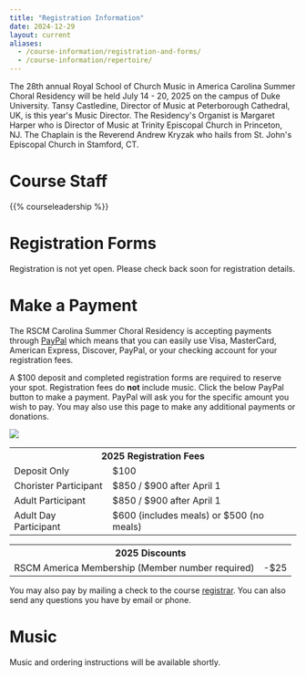 ```yaml
---
title: "Registration Information"
date: 2024-12-29
layout: current
aliases:
  - /course-information/registration-and-forms/
  - /course-information/repertoire/
---
```


The 28th annual Royal School of Church Music in America Carolina Summer Choral
Residency will be held July 14 - 20, 2025 on the campus of Duke University.
Tansy Castledine, Director of Music at Peterborough Cathedral, UK, is this
year's Music Director.  The Residency's Organist is Margaret Harper who is
Director of Music at Trinity Episcopal Church in Princeton, NJ.  The Chaplain
is the Reverend Andrew Kryzak who hails from St. John's Episcopal Church in
Stamford, CT.

# Course Staff

{{% courseleadership %}}

<!--
# Things to Bring

* A cover or blanket of some sort – not too heavy!
* A pillow
* Extra Long Twin Sheets
* Any prescribed medications
* Bath essentials: slippers, shampoo, soap, toothbrush/paste, etc.
* Shoes for the shower
* Shorts/skirts and tops for the week
* Your choir robe from your church
* Your music – please have it 3 hole punched AND practiced!
* Black enclosed toe shoes for Sunday
* Sunday clothes -- think sleeveless
* A musical instrument if you would like to play it for the talent show (choristers
  only)
* Your umbrella – it always seems to rain a day or two
-->

# Registration Forms

Registration is not yet open.  Please check back soon for registration
details.

<!--
Registration is now open!  You may [contact][7] us with any questions you may
have.  Please remember that all participants and course staff must have all
forms on file.

<div class="alert alert-danger" role="alert">
The 2024 RSCM Carolina Course is now <b>at capacity for all participants.</b>
Please email us to ask about the wait list.
</div>

We encourage you to submit your registration forms electronically using
Google Forms.

<p class="text-center">
<a class="btn btn-primary btn-lg" href="https://docs.google.com/forms/d/e/1FAIpQLScXF5T5Lrnaoy-z8gjo43hBhwKOurNqYhvL4l-RFNvZsaUAeg/viewform?usp=sf_link">Register Online!</a>
</p>

When registering electronically the following forms must also be completed
and either mailed or sent via scan / photo to the [registrar][7].  When
completed these forms contain signatures and safety information that is
kept on file by the RSCM America.

* [Chorister Participant Signature Page][13]
* [Adult/Staff Participant Signature Page][12]
* [Self Declaration Form][5] (Adults and Staff Only)
* [Reference Forms][4] (Adults and Staff Only, Every 3 Years)

Staff members are also required to register and submit these forms.

A $100 deposit is required with completed registration forms to reserve your
place in this year's RSCM Carolina Summer Choral Residency.  Please see
payment information below.

Paper forms which may be mailed to the [registrar][7] or scanned and emailed.
These forms contain the all the necessary signatures and safety information.
Use these forms when not registering online.

* [2024 Chorister Packet][1]: For minor aged participants.
* [2024 Adult Packet][2]: For participants aged 18 and above.
* [2024 Staff Packet][2]: For all staff.
* [Adult Code of Conduct][6]: For participants and staff aged 18 and above.
* [Self Declaration Form][5]: All adults and staff must complete each year.
* [Reference Forms][4] All adults and staff must complete once every 3 years.

If you have any questions please feel free to [contact us!][7]
-->

# Make a Payment

The RSCM Carolina Summer Choral Residency is accepting payments through
[PayPal][20] which means that you can easily use Visa, MasterCard, American
Express, Discover, PayPal, or your checking account for your
registration fees.

A $100 deposit and completed registration forms are required to reserve
your spot.  Registration fees do **not** include music.  Click the below
PayPal button to make a payment.  PayPal will ask you for the specific
amount you wish to pay.  You may also use this page to make any additional
payments or donations.

<p class="text-center">
<a href="https://www.paypal.com/cgi-bin/webscr?cmd=_s-xclick&hosted_button_id=4BLB7ZJ45CR8E"><img src="https://www.paypalobjects.com/en_US/i/btn/btn_paynow_LG.gif" /></a>
</p>

<table class="table">
<tr><th colspan="2">2025 Registration Fees</th></tr>
<tr><td>Deposit Only</td><td>$100</td></tr>
<tr><td>Chorister Participant</td><td>$850 / $900 after April 1</td></tr>
<tr><td>Adult Participant</td><td>$850 / $900 after April 1</td></tr>
<tr><td>Adult Day Participant</td><td>$600 (includes meals) or $500 (no meals)</td></tr>
</table>

<table class="table">
<tr><th colspan="2">2025 Discounts</th></tr>
<tr><td>RSCM America Membership (Member number required)</td><td>-$25</td></tr>
</table>

You may also pay by mailing a check to the course [registrar][7].  You
can also send any questions you have by email or phone.

# Music

Music and ordering instructions will be available shortly.

<!--
Music for 2024
is listed below.  It is available from Cliff Hill Music by
emailing <a href="mailto:cliff@cliffhillmusic.com">cliff@cliffhillmusic.com</a>
or calling 800-819-8772.  Remember that you are responsible for purchasing,
obtaining, and practicing your music before you arrive at the choral residency.

* Gerre Hancock, *Missa Resurrectionis* (Rite I)
* Anthony Piccolo, *O hear us, Lord* (trebles only)
* Ned Rorem, *Praise the Lord, O my soul*
* Stephanie Martin, *Ave verum corpus*
* David Conte, *An Irish Blessing*
* Eleanor Daley, *Come, renew us*
* Hubert Parry, *Blest pair of sirens* (SATB version)
* Leo Sowerby, *Evening Canticles in D Major*
* Margaret Burk, *Preces & Responses*
-->

[1]: /pdf/2024/chorister-packet-2024.pdf
[2]: /pdf/2024/adult-packet-2024.pdf
[3]: /pdf/2024/staff-packet-2024.pdf
[4]: /pdf/2022/reference-form.pdf
[5]: /pdf/2022/self-declaration-form.pdf
[6]: /pdf/2022/adult-code-of-conduct.pdf
[7]: /contact
[12]: /pdf/2023/adult-signature-page.pdf
[13]: /pdf/2023/chorister-signature-page.pdf
[20]: https://www.paypal.com/home
[21]: cliff@cliffhillmusic.com
